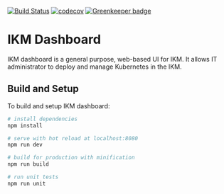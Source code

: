 [![Build Status](https://travis-ci.org/inwinstack/ikm-dashboard.svg?branch=master)](https://travis-ci.org/inwinstack/ikm-dashboard) [![codecov](https://codecov.io/gh/inwinstack/ikm-dashboard/branch/master/graph/badge.svg)](https://codecov.io/gh/inwinstack/ikm-dashboard) [![Greenkeeper badge](https://badges.greenkeeper.io/inwinstack/ikm-dashboard.svg)](https://greenkeeper.io/)
# IKM Dashboard
IKM dashboard is a general purpose, web-based UI for IKM. It allows IT administrator to deploy and manage Kubernetes in the IKM.

## Build and Setup
To build and setup IKM dashboard:
```sh
# install dependencies
npm install

# serve with hot reload at localhost:8080
npm run dev

# build for production with minification
npm run build

# run unit tests
npm run unit
```

